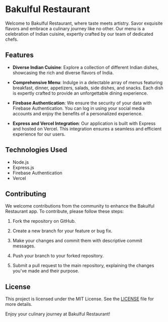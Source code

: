 # Bakulful Restaurant

Welcome to Bakulful Restaurant, where taste meets artistry. Savor exquisite flavors and embrace a culinary journey like no other. Our menu is a celebration of Indian cuisine, expertly crafted by our team of dedicated chefs.

## Features

- **Diverse Indian Cuisine**: Explore a collection of different Indian dishes, showcasing the rich and diverse flavors of India.

- **Comprehensive Menu**: Indulge in a delectable array of menus featuring breakfast, dinner, appetizers, salads, side dishes, and snacks. Each dish is expertly crafted to provide an unforgettable dining experience.

- **Firebase Authentication**: We ensure the security of your data with Firebase Authentication. You can log in using your social media accounts and enjoy the benefits of a personalized experience.

- **Express and Vercel Integration**: Our application is built with Express and hosted on Vercel. This integration ensures a seamless and efficient experience for our users.

## Technologies Used

- Node.js
- Express.js
- Firebase Authentication
- Vercel

## Contributing

We welcome contributions from the community to enhance the Bakulful Restaurant app. To contribute, please follow these steps:

1. Fork the repository on GitHub.

2. Create a new branch for your feature or bug fix.

3. Make your changes and commit them with descriptive commit messages.

4. Push your branch to your forked repository.

5. Submit a pull request to the main repository, explaining the changes you've made and their purpose.

## License

This project is licensed under the MIT License. See the [LICENSE](LICENSE) file for more details.

Enjoy your culinary journey at Bakulful Restaurant!
